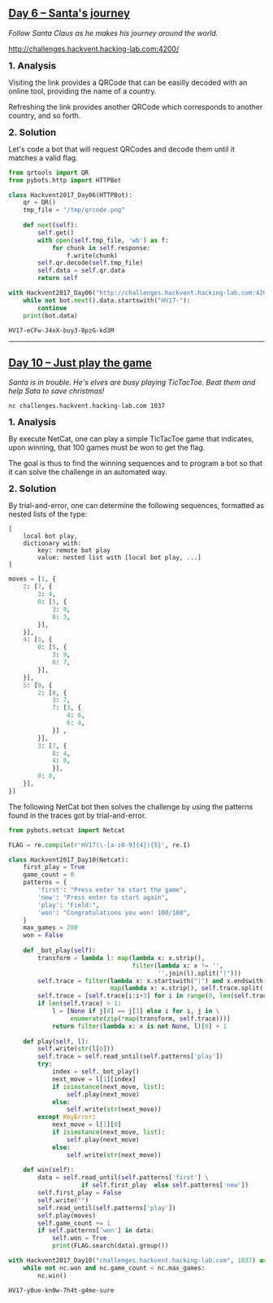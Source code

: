 ## [Day 6 – Santa's journey](https://hackvent.hacking-lab.com?day=6)

*Follow Santa Claus as he makes his journey around the world.*

http://challenges.hackvent.hacking-lab.com:4200/

<font size="4"><b>1. Analysis</b></font>

Visiting the link provides a QRCode that can be easilly decoded with an online tool, providing the name of a country.

Refreshing the link provides another QRCode which corresponds to another country, and so forth.

<font size="4"><b>2. Solution</b></font>

Let's code a bot that will request QRCodes and decode them until it matches a valid flag.


```python
from qrtools import QR
from pybots.http import HTTPBot

class Hackvent2017_Day06(HTTPBot):
    qr = QR()
    tmp_file = "/tmp/qrcode.png"
    
    def next(self):
        self.get()
        with open(self.tmp_file, 'wb') as f:
            for chunk in self.response:
                f.write(chunk)
        self.qr.decode(self.tmp_file)
        self.data = self.qr.data
        return self

with Hackvent2017_Day06("http://challenges.hackvent.hacking-lab.com:4200/") as bot:
    while not bot.next().data.startswith("HV17-"):
        continue
    print(bot.data)
```

    HV17-eCFw-J4xX-buy3-8pzG-kd3M


-----

## [Day 10 – Just play the game](https://hackvent.hacking-lab.com/challenge.php?day=10)

*Santa is in trouble. He's elves are busy playing TicTacToe. Beat them and help Sata to save christmas!*

```
nc challenges.hackvent.hacking-lab.com 1037
```

<font size="4"><b>1. Analysis</b></font>

By execute NetCat, one can play a simple TicTacToe game that indicates, upon winning, that 100 games must be won to get the flag.

The goal is thus to find the winning sequences and to program a bot so that it can solve the challenge in an automated way.

<font size="4"><b>2. Solution</b></font>

By trial-and-error, one can determine the following sequences, formatted as nested lists of the type:

```
[
    local bot play,
    dictionary with:
        key: remote bot play
        value: nested list with [local bot play, ...]
]
```


```python
moves = [1, {
    2: [7, {
        3: 4,
        0: [5, {
            3: 9,
            0: 3,
        }],
    }],
    4: [3, {
        0: [5, {
            3: 9,
            0: 7,
        }],
    }],
    5: [9, {
        2: [8, {
            3: 7,
            7: [3, {
                4: 6,
                6: 4,
            }] ,
        }],
        3: [7, {
            8: 4,
            4: 8,
            }],
        0: 8,
    }],
}]
```

The following NetCat bot then solves the challenge by using the patterns found in the traces got by trial-and-error.


```python
from pybots.netcat import Netcat

FLAG = re.compile(r'HV17(\-[a-z0-9]{4}){5}', re.I)

class Hackvent2017_Day10(Netcat):
    first_play = True
    game_count = 0
    patterns = {
        'first': "Press enter to start the game",
        'new': "Press enter to start again",
        'play': "Field:",
        'won': "Congratulations you won! 100/100",
    }
    max_games = 200
    won = False
    
    def _bot_play(self):
        transform = lambda l: map(lambda x: x.strip(),
                                  filter(lambda x: x != '',
                                         ''.join(l).split("|")))
        self.trace = filter(lambda x: x.startswith("|") and x.endswith("|"),
                            map(lambda x: x.strip(), self.trace.split('\n')))
        self.trace = [self.trace[i:i+3] for i in range(0, len(self.trace), 3)]
        if len(self.trace) > 1:
            l = [None if j[0] == j[1] else i for i, j in \
                 enumerate(zip(*map(transform, self.trace)))]
            return filter(lambda x: x is not None, l)[0] + 1
    
    def play(self, l):
        self.write(str(l[0]))
        self.trace = self.read_until(self.patterns['play'])
        try:
            index = self._bot_play()
            next_move = l[1][index]
            if isinstance(next_move, list):
                self.play(next_move)
            else:
                self.write(str(next_move))
        except KeyError:
            next_move = l[1][0]
            if isinstance(next_move, list):
                self.play(next_move)
            else:
                self.write(str(next_move))
        
    def win(self):
        data = self.read_until(self.patterns['first'] \
                    if self.first_play  else self.patterns['new'])
        self.first_play = False
        self.write("")
        self.read_until(self.patterns['play'])
        self.play(moves)
        self.game_count += 1
        if self.patterns['won'] in data:
            self.won = True
            print(FLAG.search(data).group())

with Hackvent2017_Day10("challenges.hackvent.hacking-lab.com", 1037) as nc:
    while not nc.won and nc.game_count < nc.max_games:
        nc.win()
```

    HV17-y0ue-kn0w-7h4t-g4me-sure
